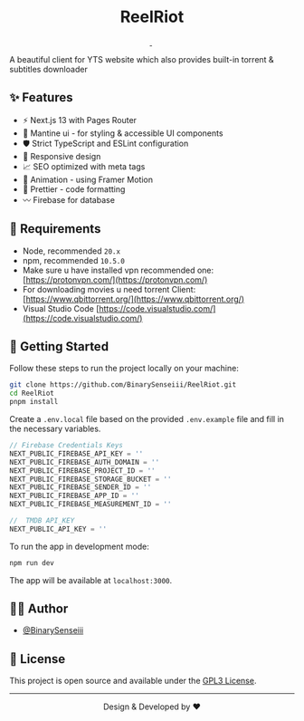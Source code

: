 <p align="center">
  <img style="border-radius: 5px;" alt="" src="https://res.cloudinary.com/dpcu6eyk8/image/upload/v1718908809/Screenshot_2024-06-20_223315_wiaq9x.png">
</p>

<p align="center">
  <img style="border-radius: 5px;" alt="" src="https://res.cloudinary.com/dpcu6eyk8/image/upload/v1718908809/Screenshot_2024-06-20_222252_qdrgna.png">
</p>

<p align="center">
  <img style="border-radius: 5px;" alt="" src="https://res.cloudinary.com/dpcu6eyk8/image/upload/v1718908808/Screenshot_2024-06-20_221539_d4ngo9.png">
</p>

<h1 align="center">
 ReelRiot
</h1>

<p align="center">
  <a aria-label="Framework" href="https://nextjs.org">
    <img alt="" src="https://img.shields.io/badge/Next.js-000000.svg?style=for-the-badge&logo=Next.js&labelColor=000">
  </a>
  <img alt="" src="https://img.shields.io/github/languages/top/tszhong0411/honghong.me?style=for-the-badge&labelColor=000">
  <a aria-label="License" href="https://github.com/tszhong0411/honghong.me/blob/main/LICENSE">
    <img alt="" src="https://img.shields.io/github/license/tszhong0411/honghong.me?style=for-the-badge&labelColor=000">
  </a>
</p>

A beautiful client for YTS website which also provides built-in torrent & subtitles downloader

## ✨ Features

- ⚡️ Next.js 13 with Pages Router
- 🎨 Mantine ui - for styling & accessible UI components
- 🛡 Strict TypeScript and ESLint configuration
- 📱 Responsive design
- 📈 SEO optimized with meta tags
- 🎨 Animation - using Framer Motion
- 💄 Prettier - code formatting
- 〰️ Firebase for database

## 🔨 Requirements

- Node, recommended `20.x`
- npm, recommended `10.5.0`
- Make sure u have installed vpn recommended one: [https://protonvpn.com/](https://protonvpn.com/)
- For downloading movies u need torrent Client:
  [https://www.qbittorrent.org/](https://www.qbittorrent.org/)
- Visual Studio Code [https://code.visualstudio.com/](https://code.visualstudio.com/)

## 👋 Getting Started

Follow these steps to run the project locally on your machine:

```bash
git clone https://github.com/BinarySenseiii/ReelRiot.git
cd ReelRiot
pnpm install
```

Create a `.env.local` file based on the provided `.env.example` file and fill in the necessary
variables.

```ts
// Firebase Credentials Keys
NEXT_PUBLIC_FIREBASE_API_KEY = ''
NEXT_PUBLIC_FIREBASE_AUTH_DOMAIN = ''
NEXT_PUBLIC_FIREBASE_PROJECT_ID = ''
NEXT_PUBLIC_FIREBASE_STORAGE_BUCKET = ''
NEXT_PUBLIC_FIREBASE_SENDER_ID = ''
NEXT_PUBLIC_FIREBASE_APP_ID = ''
NEXT_PUBLIC_FIREBASE_MEASUREMENT_ID = ''

//  TMDB API_KEY
NEXT_PUBLIC_API_KEY = ''
```

To run the app in development mode:

```bash
npm run dev
```

The app will be available at `localhost:3000`.

## ✍🏻 Author

- [@BinarySenseiii](https://github.com/BinarySenseiii)

## 🪪 License

This project is open source and available under the [GPL3 License](LICENSE).

<hr>
<p align="center">
Design & Developed by ❤️
</p>
